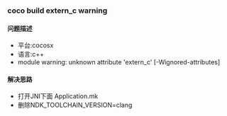 ### coco build extern_c warning

#### 问题描述
- 平台:cocosx
- 语言:c++
- module warning: unknown attribute 'extern_c' [-Wignored-attributes]

#### 解决思路
- 打开JNI下面 Application.mk
- 删除NDK_TOOLCHAIN_VERSION=clang
